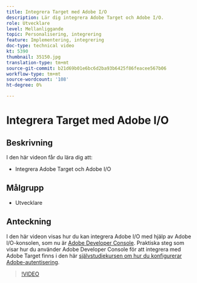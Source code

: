 ```yaml
---
title: Integrera Target med Adobe I/O
description: Lär dig integrera Adobe Target och Adobe I/O.
role: Utvecklare
level: Mellanliggande
topic: Personalisering, integrering
feature: Implementering, integrering
doc-type: technical video
kt: 5390
thumbnail: 35150.jpg
translation-type: tm+mt
source-git-commit: b21d69b01e6bc6d2ba93b6425f86feacee567b06
workflow-type: tm+mt
source-wordcount: '108'
ht-degree: 0%

---
```



# Integrera Target med Adobe I/O

## Beskrivning

I den här videon får du lära dig att:

* Integrera Adobe Target och Adobe I/O

## Målgrupp

* Utvecklare

## Anteckning

I den här videon visas hur du kan integrera Adobe I/O med hjälp av Adobe I/O-konsolen, som nu är [Adobe Developer Console](https://console.adobe.io/home). Praktiska steg som visar hur du använder Adobe Developer Console för att integrera med Adobe Target finns i den här [självstudiekursen om hur du konfigurerar Adobe-autentisering](https://docs.adobe.com/content/help/en/target-learn/tutorials/apis/configure-io-target-integration.html#tutorials).

>[!VIDEO](https://video.tv.adobe.com/v/35150/?quality=12)


